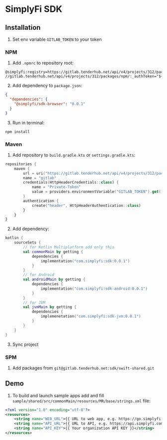 # SimplyFi SDK

## Installation

1. Set env variable `GITLAB_TOKEN` to your token

### NPM

1. Add `.npmrc` to repository root:

```text
@simplyfi:registry=https://gitlab.tenderhub.net/api/v4/projects/312/packages/npm/
//gitlab.tenderhub.net/api/v4/projects/312/packages/npm/:_authToken="${GITLAB_TOKEN}"
```

2. Add dependency to `package.json`:

```json
{
  "dependencies": {
    "@simplyfi/sdk-browser": "0.0.1"
  }
}
```

3. Run in terminal:

```shell
npm install
```

### Maven

1. Add repository to `build.gradle.kts` or `settings.gradle.kts`:

```kotlin
repositories {
    maven {
        url = uri("https://gitlab.tenderhub.net/api/v4/projects/312/packages/maven")
        name = "gitlab"
        credentials(HttpHeaderCredentials::class) {
            name = "Private-Token"
            value = providers.environmentVariable("GITLAB_TOKEN").get()
        }
        authentication {
            create("header", HttpHeaderAuthentication::class)
        }
    }
}
```

2. Add dependency:

```kotlin
kotlin {
    sourceSets {
        // for Kotlin Multiplatform add only this
        val commonMain by getting {
            dependencies {
                implementation("com.simplyfi:sdk:0.0.1")
            }
        }
        // for Android
        val androidMain by getting {
            dependencies {
                implementation("com.simplyfi:sdk-android:0.0.1")
            }
        }
        // for JVM
        val jvmMain by getting {
            dependencies {
                implemenetation("com.simplyfi:sdk-jvm:0.0.1")
            }
        }
    }
}
```

3. Sync project

### SPM

1. Add packages from `git@gitlab.tenderhub.net:sdk/swift-shared.git`

## Demo

1. To build and launch sample apps add and fill `sample/shared/src/commonMain/resources/MR/base/strings.xml` file:
```xml
<?xml version="1.0" encoding="utf-8"?>
<resources>
    <string name="WEB_URL">{{ URL to web app, e.g. https://go.simplyfi.com }}</string>
    <string name="API_URL">{{ URL to API, e.g. https://api.simplyfi.com }}</string>
    <string name="API_KEY">{{ Your organization API KEY }}</string>
</resources>
```